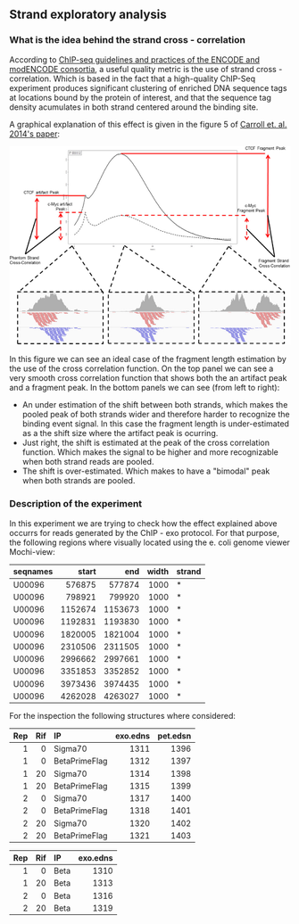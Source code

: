 
## Strand exploratory analysis

### What is the idea behind the strand cross - correlation


According to [ChIP-seq guidelines and practices of the ENCODE and modENCODE consortia](http://www.ncbi.nlm.nih.gov/pmc/articles/PMC3431496/), a useful quality metric is the use of strand cross - correlation. Which is based in the fact that a high-quality ChIP-Seq experiment produces significant clustering of enriched DNA sequence tags at locations bound by the protein of interest, and that the sequence tag density acumulates in both strand centered around the binding site.

A graphical explanation of this effect is given in the figure 5 of [Carroll et. al. 2014's paper](http://journal.frontiersin.org/Journal/10.3389/fgene.2014.00075/full):

![plot of fraglen est. by cross - corr.](figure/fromPaper/figure5-carroll-2014.jpg)

In this figure we can see an ideal case of the fragment length estimation by the use of the cross correlation function. On the top panel we can see a very smooth cross correlation function that shows both the an artifact peak and a fragment peak. In the bottom panels we can see (from left to right):
- An under estimation of the shift between both strands, which makes the pooled peak of both strands wider and therefore harder to recognize the binding event signal. In this case the fragment length is under-estimated as a the shift size where the artifact peak is ocurring.
- Just right, the shift is estimated at the peak of the cross correlation function. Which makes the signal to be higher and more recognizable when both strand reads are pooled.
- The shift is over-estimated. Which makes to have a "bimodal" peak when both strands are pooled.


### Description of the experiment




In this experiment we are trying to check how the effect explained above occurrs for reads generated by the ChIP - exo protocol. For that purpose, the following regions where visually located using the e. coli genome viewer Mochi-view:


|seqnames |   start|     end| width|strand |
|:--------|-------:|-------:|-----:|:------|
|U00096   |  576875|  577874|  1000|*      |
|U00096   |  798921|  799920|  1000|*      |
|U00096   | 1152674| 1153673|  1000|*      |
|U00096   | 1192831| 1193830|  1000|*      |
|U00096   | 1820005| 1821004|  1000|*      |
|U00096   | 2310506| 2311505|  1000|*      |
|U00096   | 2996662| 2997661|  1000|*      |
|U00096   | 3351853| 3352852|  1000|*      |
|U00096   | 3973436| 3974435|  1000|*      |
|U00096   | 4262028| 4263027|  1000|*      |

For the inspection the following structures where considered:



| Rep| Rif|IP            | exo.edns| pet.edsn|
|---:|---:|:-------------|--------:|--------:|
|   1|   0|Sigma70       |     1311|     1396|
|   1|   0|BetaPrimeFlag |     1312|     1397|
|   1|  20|Sigma70       |     1314|     1398|
|   1|  20|BetaPrimeFlag |     1315|     1399|
|   2|   0|Sigma70       |     1317|     1400|
|   2|   0|BetaPrimeFlag |     1318|     1401|
|   2|  20|Sigma70       |     1320|     1402|
|   2|  20|BetaPrimeFlag |     1321|     1403|


| Rep| Rif|IP   | exo.edns|
|---:|---:|:----|--------:|
|   1|   0|Beta |     1310|
|   1|  20|Beta |     1313|
|   2|   0|Beta |     1316|
|   2|  20|Beta |     1319|




